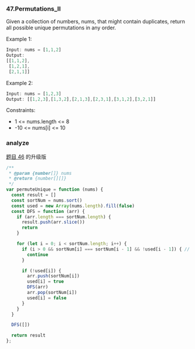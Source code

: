 ### 47.Permutations_II

Given a collection of numbers, nums, that might contain duplicates, return all possible unique permutations in any order.

Example 1:

```js
Input: nums = [1,1,2]
Output:
[[1,1,2],
 [1,2,1],
 [2,1,1]]
```

Example 2:

```js
Input: nums = [1,2,3]
Output: [[1,2,3],[1,3,2],[2,1,3],[2,3,1],[3,1,2],[3,2,1]]
```

Constraints:
* 1 <= nums.length <= 8
* -10 <= nums[i] <= 10

### analyze

[题目 46](https://github.com/MuYunyun/blog/blob/master/LeetCode/46.全排列/README.md) 的升级版

```js
/**
 * @param {number[]} nums
 * @return {number[][]}
 */
var permuteUnique = function (nums) {
  const result = []
  const sortNum = nums.sort()
  const used = new Array(nums.length).fill(false)
  const DFS = function (arr) {
    if (arr.length === sortNum.length) {
      result.push(arr.slice())
      return
    }

    for (let i = 0; i < sortNum.length; i++) {
      if (i > 0 && sortNum[i] === sortNum[i - 1] && !used[i - 1]) { // !used[i - 1] 表示相同的元素之前已经使用过了
        continue
      }

      if (!used[i]) {
        arr.push(sortNum[i])
        used[i] = true
        DFS(arr)
        arr.pop(sortNum[i])
        used[i] = false
      }
    }
  }

  DFS([])

  return result
};
```